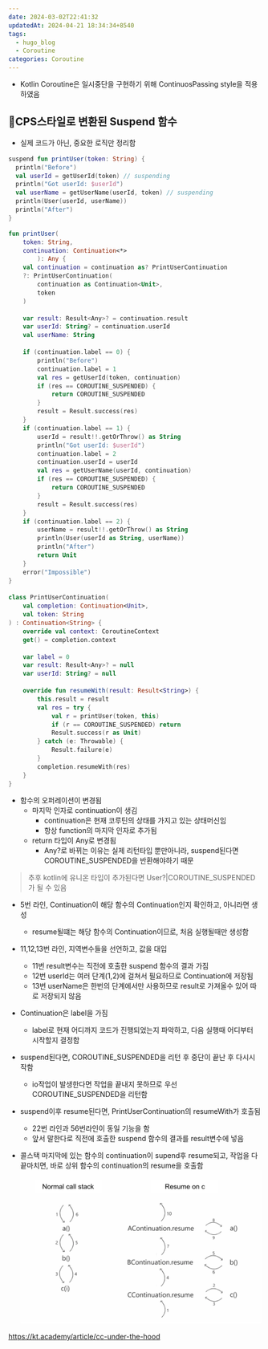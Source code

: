 ```yaml
---
date: 2024-03-02T22:41:32
updatedAt: 2024-04-21 18:34:34+8540
tags:
  - hugo_blog
  - Coroutine
categories: Coroutine
---
```

- Kotlin Coroutine은 일시중단을 구현하기 위해 ContinuosPassing style을 적용하였음

## CPS스타일로 변환된 Suspend 함수 
- 실제 코드가 아닌, 중요한 로직만 정리함

```kotlin
suspend fun printUser(token: String) {
  println("Before")
  val userId = getUserId(token) // suspending
  println("Got userId: $userId")
  val userName = getUserName(userId, token) // suspending
  println(User(userId, userName))
  println("After")
}
```

```kotlin
fun printUser(
    token: String,
    continuation: Continuation<*>
        ): Any {
    val continuation = continuation as? PrintUserContinuation
    ?: PrintUserContinuation(
        continuation as Continuation<Unit>,
        token
    )

    var result: Result<Any>? = continuation.result
    var userId: String? = continuation.userId
    val userName: String

    if (continuation.label == 0) {
        println("Before")
        continuation.label = 1
        val res = getUserId(token, continuation)
        if (res == COROUTINE_SUSPENDED) {
            return COROUTINE_SUSPENDED
        }
        result = Result.success(res)
    }
    if (continuation.label == 1) {
        userId = result!!.getOrThrow() as String
        println("Got userId: $userId")
        continuation.label = 2
        continuation.userId = userId
        val res = getUserName(userId, continuation)
        if (res == COROUTINE_SUSPENDED) {
            return COROUTINE_SUSPENDED
        }
        result = Result.success(res)
    }
    if (continuation.label == 2) {
        userName = result!!.getOrThrow() as String
        println(User(userId as String, userName))
        println("After")
        return Unit
    }
    error("Impossible")
}

class PrintUserContinuation(
    val completion: Continuation<Unit>,
    val token: String
) : Continuation<String> {
    override val context: CoroutineContext
    get() = completion.context

    var label = 0
    var result: Result<Any>? = null
    var userId: String? = null

    override fun resumeWith(result: Result<String>) {
        this.result = result
        val res = try {
            val r = printUser(token, this)
            if (r == COROUTINE_SUSPENDED) return
            Result.success(r as Unit)
        } catch (e: Throwable) {
            Result.failure(e)
        }
        completion.resumeWith(res)
    }
}
```
- 함수의 오퍼레이션이 변경됨
	- 마지막 인자로 continuation이 생김
		- continuation은 현재 코루틴의 상태를 가지고 있는 상태머신임
		- 항상 function의 마지막 인자로 추가됨
	- return 타입이 Any로 변경됨 
		- Any?로 바뀌는 이유는 실제 리턴타입 뿐만아니라, suspend된다면 COROUTINE_SUSPENDED을 반환해야하기 때문

> 추후 kotlin에 유니온 타입이 추가된다면 User?|COROUTINE_SUSPENDED가 될 수 있음


- 5번 라인, Continuation이 해당 함수의 Continuation인지 확인하고, 아니라면 생성
	- resume될떄는 해당 함수의 Continuation이므로, 처음 실행될때만 생성함

- 11,12,13번 라인, 지역변수들을 선언하고, 값을 대입
	- 11번 result변수는 직전에 호출한 suspend 함수의 결과 가짐
	- 12번 userId는 여러 단계(1,2)에 걸쳐서 필요하므로 Continuation에 저장됨
	- 13번 userName은 한번의 단계에서만 사용하므로 result로 가져올수 있어 따로 저장되지 않음

- Continuation은 label을 가짐
	- label로 현재 어디까지 코드가 진행되었는지 파악하고, 다음 실행때 어디부터 시작할지 결정함

- suspend된다면, COROUTINE_SUSPENDED을 리턴 후 중단이 끝난 후 다시시작함
	- io작업이 발생한다면 작업을 끝내지 못하므로 우선 COROUTINE_SUSPENDED을 리턴함

- suspend이후 resume된다면, PrintUserContinuation의 resumeWith가 호출됨
	- 22번 라인과 56번라인이 동일 기능을 함
	- 앞서 말한다로 직전에 호출한 suspend 함수의 결과를 result변수에 넣음

- 콜스택 마지막에 있는 함수의 continuation이 supend후 resume되고, 작업을 다 끝마치면, 바로 상위 함수의 continuation의 resume을 호출함
![center|600](real-resource-image/Pasted%20image%2020240204111912.png)

https://kt.academy/article/cc-under-the-hood